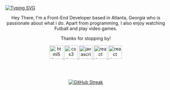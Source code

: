 [![Typing SVG](https://readme-typing-svg.demolab.com?font=+Source+Code+Pro+&weight=500&size=34&duration=3000&pause=3000&color=7F00FF&center=true&vCenter=true&random=false&width=900&height=90&lines=Hello+there%2C+I'm+Pavon+Gurung)](https://git.io/typing-svg)
<div align="center">
    <p>Hey There, I'm a Front-End Developer based in Atlanta, Georgia who is passionate about what i do. Apart from programming, I also enjoy watching Futball and play video games.
<p> Thanks for stopping by!</p>
    <a href='https://www.w3schools.com/html/html_intro.asp' title="HTML5" > 
        <img src="https://cdn.jsdelivr.net/gh/devicons/devicon/icons/html5/html5-original.svg" height="42" width="42" alt="html5 logo"  />
    </a>
    <a href='https://www.w3schools.com/css/css_intro.asp' title="CSS3" >
        <img  src="https://cdn.jsdelivr.net/gh/devicons/devicon/icons/css3/css3-original.svg" height="42" width="42" alt="css3 logo"  />
    </a>
    <a href='https://www.w3schools.com/js/js_intro.asp' title="JavaScript" >
        <img src="https://cdn.jsdelivr.net/gh/devicons/devicon/icons/javascript/javascript-original.svg" height="42" width="42" alt="javascript logo"  />
    </a>
    <a href='https://www.w3schools.com/react/react_intro.asp' title="React">
        <img src="https://cdn.jsdelivr.net/gh/devicons/devicon/icons/react/react-original.svg" height="42" width="42" alt="react logo"  />
</a>
   <a href='https://www.w3schools.com/python/python_intro.asp' title="Python">
        <img src="https://cdn.jsdelivr.net/gh/devicons/devicon/icons/python/python-original.svg" height="42" width="42" alt="react logo"  />
</a>

<br /><br />

[![GitHub Streak](https://github-readme-streak-stats-steel-nu.vercel.app?user=Pavon&theme=github-dark-blue&hide_border=true&mode=weekly&card_width=430)](https://git.io/streak-stats)

</div>




